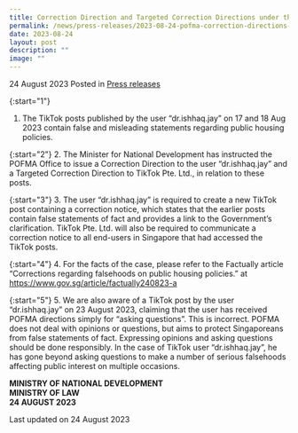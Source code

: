 ```yaml
---
title: Correction Direction and Targeted Correction Directions under the Protection from Online Falsehoods and Manipulation Act 2019 to Address Falsehoods on Public Housing Policies
permalink: /news/press-releases/2023-08-24-pofma-correction-directions-to-address-falsehoods-on-public-housing-policies/
date: 2023-08-24
layout: post
description: ""
image: ""
---
```

24 August 2023 Posted in [Press releases](/news/press-releases)

{:start="1"}
1.	The TikTok posts published by the user “dr.ishhaq.jay” on 17 and 18 Aug 2023 contain false and misleading statements regarding public housing policies.

{:start="2"}
2.	The Minister for National Development has instructed the POFMA Office to issue a Correction Direction to the user “dr.ishhaq.jay” and a Targeted Correction Direction to TikTok Pte. Ltd., in relation to these posts.


{:start="3"}
3.	The user “dr.ishhaq.jay” is required to create a new TikTok post containing a correction notice, which states that the earlier posts contain false statements of fact and provides a link to the Government’s clarification. TikTok Pte. Ltd. will also be required to communicate a correction notice to all end-users in Singapore that had accessed the TikTok posts.

{:start="4"}
4.	For the facts of the case, please refer to the Factually article “Corrections regarding falsehoods on public housing policies.” at <a href="https://www.gov.sg/article/factually240823-a" target="new">https://www.gov.sg/article/factually240823-a</a>

{:start="5"}
5.	We are also aware of a TikTok post by the user “dr.ishhaq.jay” on 23 August 2023, claiming that the user has received POFMA directions simply for “asking questions”. This is incorrect. POFMA does not deal with opinions or questions, but aims to protect Singaporeans from false statements of fact. Expressing opinions and asking questions should be done responsibly. In the case of TikTok user “dr.ishhaq.jay”, he has gone beyond asking questions to make a number of serious falsehoods affecting public interest on multiple occasions.

**MINISTRY OF NATIONAL DEVELOPMENT**<br>
**MINISTRY OF LAW**<br>
**24 AUGUST 2023**


<p class="right-side-updated">Last updated on 24 August 2023</p>
